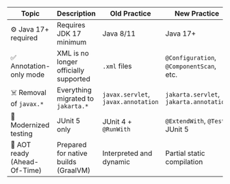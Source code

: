 | Topic                        | Description                           | Old Practice                        | New Practice                             | Test / Class Example                                                                                                     |
|------------------------------|---------------------------------------|-------------------------------------|------------------------------------------|--------------------------------------------------------------------------------------------------------------------------|
| ⚙️ Java 17+ required         | Requires JDK 17 minimum               | Java 8/11                           | Java 17+                                 | -                                                                                                                        |
| ✅ Annotation-only mode       | XML is no longer officially supported | `.xml` files                        | `@Configuration`, `@ComponentScan`, etc. | [`ApplicationConfig.java`](./src/main/java/io/bmeurant/spring6/features/config/ApplicationConfig.java)                   |
| ☠️ Removal of `javax.*`      | Everything migrated to `jakarta.*`    | `javax.servlet`, `javax.annotation` | `jakarta.servlet`, `jakarta.annotation`  | [`GreetingService`](./src/main/java/io/bmeurant/spring6/features/service/GreetingService.java)                           |
| 🧪 Modernized testing        | JUnit 5 only                          | JUnit 4 + `@RunWith`                | `@ExtendWith`, `@Test` JUnit 5           | [`GreetingServiceInjectionTest`](./src/test/java/io/bmeurant/spring6/features/service/GreetingServiceInjectionTest.java) |
| 🚀 AOT ready (Ahead-Of-Time) | Prepared for native builds (GraalVM)  | Interpreted and dynamic             | Partial static compilation               | -                                                                                                                        |
